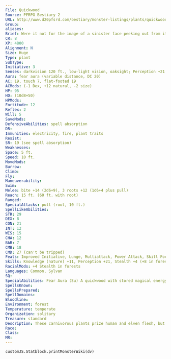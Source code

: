 ```yaml
---
File: Quickwood
Source: PFRPG Bestiary 2
URL: http://www.d20pfsrd.com/bestiary/monster-listings/plants/quickwood
Group: 
aliases: 
Brief: Were it not for the image of a sinister face peeking out from its dark gray bark, this would look like any other ragged oak tree.
CR: 8
XP: 4800
Alignment: N
Size: Huge
Type: plant
SubType: 
Initiative: 3
Senses: darkvision 120 ft., low-light vision, oaksight; Perception +21
Aura: fear aura (variable distance, DC 20)
AC: 19, touch 7, flat-footed 19
ACMods: (-1 Dex, +12 natural, -2 size)
HP: 95
HD: (10d8+50)
HPMods: 
Fortitude: 12
Reflex: 2
Will: 5
SaveMods: 
DefensiveAbilities: spell absorption
DR: 
Immunities: electricity, fire, plant traits
Resist: 
SR: 19 (see spell absorption)
Weaknesses: 
Space: 5 ft.
Speed: 10 ft.
MoveMods: 
Burrow: 
Climb: 
Fly: 
Maneuverability: 
Swim: 
Melee: bite +14 (2d6+9), 3 roots +12 (1d6+4 plus pull)
Reach: 15 ft. (60 ft. with root)
Ranged: 
SpecialAttacks: pull (root, 10 ft.)
SpellLikeAbilities: 
STR: 29
DEX: 8
CON: 21
INT: 12
WIS: 15
CHA: 12
BAB: 7
CMB: 18
CMD: 27 (can't be tripped)
Feats: Improved Initiative, Lunge, Multiattack, Power Attack, Skill Focus (Perception)
Skills: Knowledge (nature) +11, Perception +21, Stealth +4 (+8 in forests)
RacialMods: +4 Stealth in forests
Languages: Common, Sylvan
SQ: 
SpecialAbilities: Fear Aura (Su) A quickwood with stored magical energy can activate its fear aura as a standard action. The aura has a radius of 10 feet per spell level of the effect and lasts for 1 round (Will DC 20 negates). Creatures that fail their saving throws become panicked for 1 minute. The DC is Charisma-based and includes a +4 racial bonus.  Oaksight (Su) A quickwood may observe the area surrounding any oak tree within 360 feet as if using clairaudience/clairvoyance. It can use this ability on any number of oak trees in the area. Although the quickwood does not need line of sight to establish this link, if it does have line of sight to even a single oak tree, it cannot be flanked.  Roots (Ex) A quickwood has dozens of long roots, but can only attack with up to three of them in any given round. If the quickwood uses its pull ability to pull a target within reach of its bite attack, it can immediately make a free bite attack with a +4 bonus on its attack roll against that target.  Spell Absorption (Su) If a quickwood's spell resistance protects it from a magical effect, the creature absorbs that magical energy into its body. It can release this energy to activate its fear aura ability. While the plant is storing a spell, its SR decreases by 5. It can only store one spell at a time.
SpellsKnown: 
SpellsPrepared: 
SpellDomains: 
Bloodline: 
Environment: forest
Temperature: temperate
Organization: solitary
Treasure: standard
Description: These carnivorous plants prize human and elven flesh, but eat anything they manage to catch. Quickwoods typically explore an area, taking note of any oak trees, and then root themselves and wait for prey to wander by. They use their oaksight ability to maintain constant surveillance of their hunting grounds and send their roots out to drag likely prey back to them.
Race: 
Class: 
MR: 
---
```

```dataviewjs
customJS.Statblock.printMonsterWiki(dv)
```
